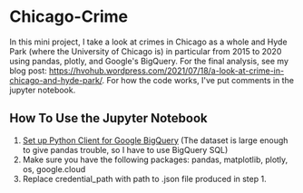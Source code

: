# Chicago-Crime

In this mini project, I take a look at crimes in Chicago as a whole and Hyde Park (where the University of Chicago is) in particular from 2015 to 2020 using pandas, plotly, and Google's BigQuery. For the final analysis, see my blog post: https://hvohub.wordpress.com/2021/07/18/a-look-at-crime-in-chicago-and-hyde-park/. For how the code works, I've put comments in the jupyter notebook.

## How To Use the Jupyter Notebook
1. [Set up Python Client for Google BigQuery](https://cloud.google.com/bigquery/docs/quickstarts/quickstart-client-libraries) (The dataset is large enough to give pandas trouble, so I have to use BigQuery SQL)
2. Make sure you have the following packages: pandas, matplotlib, plotly, os, google.cloud
3. Replace credential_path with path to .json file produced in step 1.
